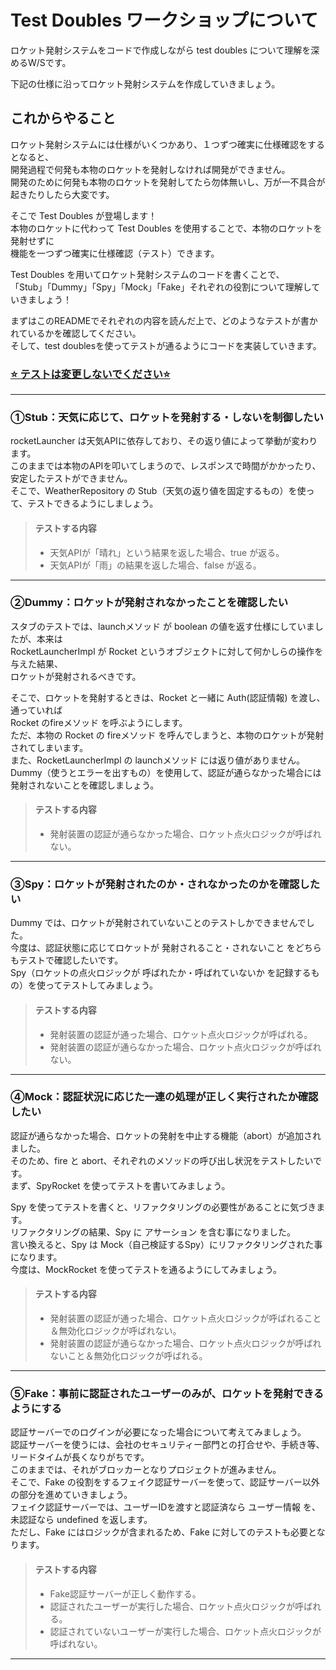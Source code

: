 # Test Doubles ワークショップについて
ロケット発射システムをコードで作成しながら test doubles について理解を深めるW/Sです。

下記の仕様に沿ってロケット発射システムを作成していきましょう。

## これからやること
ロケット発射システムには仕様がいくつかあり、１つずつ確実に仕様確認をするとなると、   
開発過程で何発も本物のロケットを発射しなければ開発ができません。  
開発のために何発も本物のロケットを発射してたら勿体無いし、万が一不具合が起きたりしたら大変です。

そこで Test Doubles が登場します！  
本物のロケットに代わって Test Doubles を使用することで、本物のロケットを発射せずに   
機能を一つずつ確実に仕様確認（テスト）できます。

Test Doubles を用いてロケット発射システムのコードを書くことで、  
「Stub」「Dummy」「Spy」「Mock」「Fake」それぞれの役割について理解していきましょう！

まずはこのREADMEでそれぞれの内容を読んだ上で、どのようなテストが書かれているかを確認してください。  
そして、test doublesを使ってテストが通るようにコードを実装していきます。
### <u>⭐️ テストは変更しないでください⭐️ </u>
 
---

### ①Stub：天気に応じて、ロケットを発射する・しないを制御したい

rocketLauncher は天気APIに依存しており、その返り値によって挙動が変わります。  
このままでは本物のAPIを叩いてしまうので、レスポンスで時間がかかったり、安定したテストができません。  
そこで、WeatherRepository の Stub（天気の返り値を固定するもの）を使って、テストできるようにしましょう。

> #### テストする内容
> - 天気APIが「晴れ」という結果を返した場合、true が返る。  
> - 天気APIが「雨」の結果を返した場合、false が返る。

---

### ②Dummy：ロケットが発射されなかったことを確認したい

スタブのテストでは、launchメソッド が boolean の値を返す仕様にしていましたが、本来は  
RocketLauncherImpl が Rocket というオブジェクトに対して何かしらの操作を与えた結果、  
ロケットが発射されるべきです。

そこで、ロケットを発射するときは、Rocket と一緒に Auth(認証情報) を渡し、通っていれば  
Rocket のfireメソッド を呼ぶようにします。  
ただ、本物の Rocket の fireメソッド を呼んでしまうと、本物のロケットが発射されてしまいます。  
また、RocketLauncherImpl の launchメソッド には返り値がありません。  
Dummy（使うとエラーを出すもの）を使用して、認証が通らなかった場合には発射されないことを確認しましょう。

> #### テストする内容
> - 発射装置の認証が通らなかった場合、ロケット点火ロジックが呼ばれない。  

---

### ③Spy：ロケットが発射されたのか・されなかったのかを確認したい

Dummy では、ロケットが発射されていないことのテストしかできませんでした。  
今度は、認証状態に応じてロケットが 発射されること・されないこと をどちらもテストで確認したいです。  
Spy（ロケットの点火ロジックが 呼ばれたか・呼ばれていないか を記録するもの）を使ってテストしてみましょう。

> #### テストする内容
> - 発射装置の認証が通った場合、ロケット点火ロジックが呼ばれる。
> - 発射装置の認証が通らなかった場合、ロケット点火ロジックが呼ばれない。

---

### ④Mock：認証状況に応じた一連の処理が正しく実行されたか確認したい

認証が通らなかった場合、ロケットの発射を中止する機能（abort）が追加されました。  
そのため、fire と abort、それぞれのメソッドの呼び出し状況をテストしたいです。  
まず、SpyRocket を使ってテストを書いてみましょう。

Spy を使ってテストを書くと、リファクタリングの必要性があることに気づきます。  
リファクタリングの結果、Spy に アサーション を含む事になりました。  
言い換えると、Spy は Mock（自己検証するSpy）にリファクタリングされた事になります。  
今度は、MockRocket を使ってテストを通るようにしてみましょう。

> #### テストする内容
> - 発射装置の認証が通った場合、ロケット点火ロジックが呼ばれること＆無効化ロジックが呼ばれない。  
> - 発射装置の認証が通らなかった場合、ロケット点火ロジックが呼ばれないこと＆無効化ロジックが呼ばれる。  

---

### ⑤Fake：事前に認証されたユーザーのみが、ロケットを発射できるようにする 

認証サーバーでのログインが必要になった場合について考えてみましょう。  
認証サーバーを使うには、会社のセキュリティー部門との打合せや、手続き等、リードタイムが長くなりがちです。  
このままでは、それがブロッカーとなりプロジェクトが進みません。  
そこで、Fake の役割をするフェイク認証サーバーを使って、認証サーバー以外の部分を進めていきましょう。  
フェイク認証サーバーでは、ユーザーIDを渡すと認証済なら ユーザー情報 を、未認証なら undefined を返します。  
ただし、Fake にはロジックが含まれるため、Fake に対してのテストも必要となります。

> #### テストする内容
> - Fake認証サーバーが正しく動作する。
> - 認証されたユーザーが実行した場合、ロケット点火ロジックが呼ばれる。
> - 認証されていないユーザーが実行した場合、ロケット点火ロジックが呼ばれない。

***


